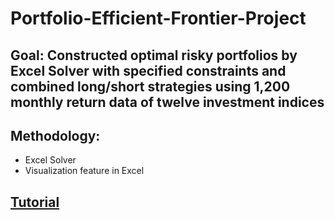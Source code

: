 # Portfolio-Efficient-Frontier-Project
## Goal: Constructed optimal risky portfolios by Excel Solver with specified constraints and combined long/short strategies using 1,200 monthly return data of twelve investment indices 
## Methodology: 
- Excel Solver 
- Visualization feature in Excel
## [Tutorial](https://medium.com/@hangthpham/how-excels-solver-program-may-be-used-to-construct-an-efficient-frontier-using-historical-return-10bfdcd5e6ad)
